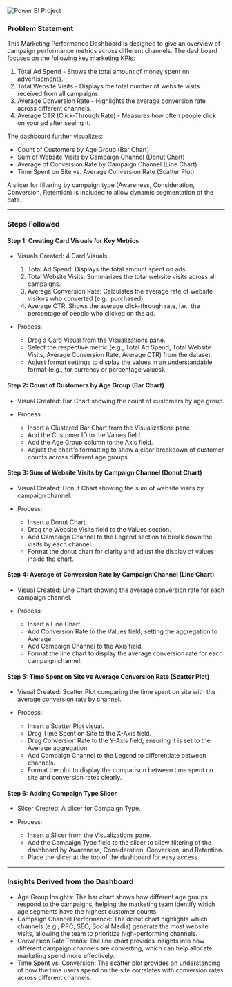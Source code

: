 



![Power BI Project](https://github.com/user-attachments/assets/3deeb623-0a2a-455e-8c6a-2c6c1be35940)








### Problem Statement

This Marketing Performance Dashboard is designed to give an overview of campaign performance metrics across different channels. The dashboard focuses on the following key marketing KPIs:
1. Total Ad Spend - Shows the total amount of money spent on advertisements.
2. Total Website Visits - Displays the total number of website visits received from all campaigns.
3. Average Conversion Rate - Highlights the average conversion rate across different channels.
4. Average CTR (Click-Through Rate) - Measures how often people click on your ad after seeing it.

The dashboard further visualizes:
- Count of Customers by Age Group (Bar Chart)
- Sum of Website Visits by Campaign Channel (Donut Chart)
- Average of Conversion Rate by Campaign Channel (Line Chart)
- Time Spent on Site vs. Average Conversion Rate (Scatter Plot)

A slicer for filtering by campaign type (Awareness, Consideration, Conversion, Retention) is included to allow dynamic segmentation of the data.

---

### Steps Followed

#### Step 1: Creating Card Visuals for Key Metrics
- Visuals Created: 4 Card Visuals
    1. Total Ad Spend: Displays the total amount spent on ads.
    2. Total Website Visits: Summarizes the total website visits across all campaigns.
    3. Average Conversion Rate: Calculates the average rate of website visitors who converted (e.g., purchased).
    4. Average CTR: Shows the average click-through rate, i.e., the percentage of people who clicked on the ad.

- Process:
    - Drag a Card Visual from the Visualizations pane.
    - Select the respective metric (e.g., Total Ad Spend, Total Website Visits, Average Conversion Rate, Average CTR) from the dataset.
    - Adjust format settings to display the values in an understandable format (e.g., for currency or percentage values).

#### Step 2: Count of Customers by Age Group (Bar Chart)
- Visual Created: Bar Chart showing the count of customers by age group.
  
- Process:
    - Insert a Clustered Bar Chart from the Visualizations pane.
    - Add the Customer ID to the Values field.
    - Add the Age Group column to the Axis field.
    - Adjust the chart's formatting to show a clear breakdown of customer counts across different age groups.

#### Step 3: Sum of Website Visits by Campaign Channel (Donut Chart)
- Visual Created: Donut Chart showing the sum of website visits by campaign channel.
  
- Process:
    - Insert a Donut Chart.
    - Drag the Website Visits field to the Values section.
    - Add Campaign Channel to the Legend section to break down the visits by each channel.
    - Format the donut chart for clarity and adjust the display of values inside the chart.

#### Step 4: Average of Conversion Rate by Campaign Channel (Line Chart)
- Visual Created: Line Chart showing the average conversion rate for each campaign channel.
  
- Process:
    - Insert a Line Chart.
    - Add Conversion Rate to the Values field, setting the aggregation to Average.
    - Add Campaign Channel to the Axis field.
    - Format the line chart to display the average conversion rate for each campaign channel.

#### Step 5: Time Spent on Site vs Average Conversion Rate (Scatter Plot)
- Visual Created: Scatter Plot comparing the time spent on site with the average conversion rate by channel.
  
- Process:
    - Insert a Scatter Plot visual.
    - Drag Time Spent on Site to the X-Axis field.
    - Drag Conversion Rate to the Y-Axis field, ensuring it is set to the Average aggregation.
    - Add Campaign Channel to the Legend to differentiate between channels.
    - Format the plot to display the comparison between time spent on site and conversion rates clearly.

#### Step 6: Adding Campaign Type Slicer
- Slicer Created: A slicer for Campaign Type.
  
- Process:
    - Insert a Slicer from the Visualizations pane.
    - Add the Campaign Type field to the slicer to allow filtering of the dashboard by Awareness, Consideration, Conversion, and Retention.
    - Place the slicer at the top of the dashboard for easy access.
  
---

### Insights Derived from the Dashboard
- Age Group Insights: The bar chart shows how different age groups respond to the campaigns, helping the marketing team identify which age segments have the highest customer counts.
- Campaign Channel Performance: The donut chart highlights which channels (e.g., PPC, SEO, Social Media) generate the most website visits, allowing the team to prioritize high-performing channels.
- Conversion Rate Trends: The line chart provides insights into how different campaign channels are converting, which can help allocate marketing spend more effectively.
- Time Spent vs. Conversion: The scatter plot provides an understanding of how the time users spend on the site correlates with conversion rates across different channels.






